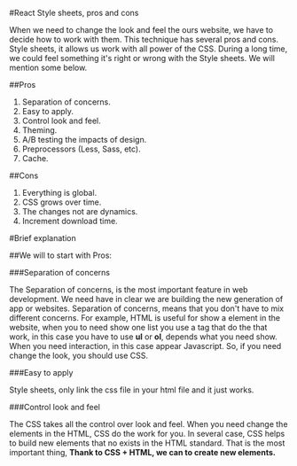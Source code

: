 #React Style sheets, pros and cons

When we need to change the look and feel the ours website, we have to decide how to work with them. This technique has several pros and cons.
Style sheets, it allows us work with all power of the CSS. During a long time, we could feel something it's right or wrong with the Style sheets. We will mention some below.

##Pros

1. Separation of concerns.
2. Easy to apply.
3. Control look and feel.
  1. Theming.
  2. A/B testing the impacts of design.
5. Preprocessors (Less, Sass, etc).
4. Cache.

##Cons

1. Everything is global.
2. CSS grows over time.
3. The changes not are dynamics.
4. Increment download time.

#Brief explanation

##We will to start with Pros:

###Separation of concerns

The Separation of concerns, is the most important feature in web development. We need have in clear we are building the new generation of app or websites. Separation of concerns, means that you don't have to mix different concerns. For example, HTML is useful  for show a element in the website, when you to need show one list you use a tag that do the that work, in this case you have to use **ul** or **ol**, depends what you need show.
When you need interaction, in this case appear Javascript. So, if you need change the look, you should use CSS.

###Easy to apply

Style sheets, only link the css file in your html file and it just works.

###Control look and feel

The CSS takes all the control over look and feel. When you need change the elements in the HTML, CSS do the work for you.
In several case, CSS helps to build new elements that no exists in the HTML standard. That is the most important thing,
**Thank to CSS + HTML, we can to create new elements.**
